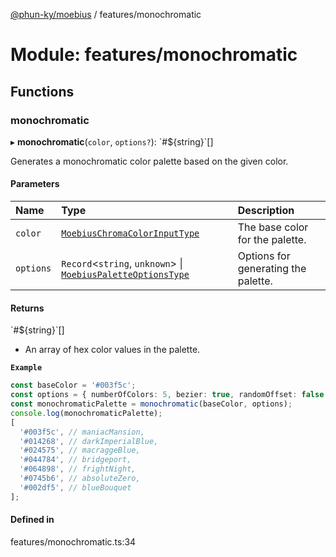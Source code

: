 [@phun-ky/moebius](../README.md) / features/monochromatic

# Module: features/monochromatic

## Functions

### monochromatic

▸ **monochromatic**(`color`, `options?`): \`#${string}\`[]

Generates a monochromatic color palette based on the given color.

#### Parameters

| Name | Type | Description |
| :------ | :------ | :------ |
| `color` | [`MoebiusChromaColorInputType`](types.md#moebiuschromacolorinputtype) | The base color for the palette. |
| `options` | `Record`<`string`, `unknown`\> \| [`MoebiusPaletteOptionsType`](types.md#moebiuspaletteoptionstype) | Options for generating the palette. |

#### Returns

\`#${string}\`[]

- An array of hex color values in the palette.

**`Example`**

```typescript
const baseColor = '#003f5c';
const options = { numberOfColors: 5, bezier: true, randomOffset: false };
const monochromaticPalette = monochromatic(baseColor, options);
console.log(monochromaticPalette);
[
  '#003f5c', // maniacMansion,
  '#014268', // darkImperialBlue,
  '#024575', // macraggeBlue,
  '#044784', // bridgeport,
  '#064898', // frightNight,
  '#0745b6', // absoluteZero,
  '#002df5', // blueBouquet
];
```

#### Defined in

features/monochromatic.ts:34
